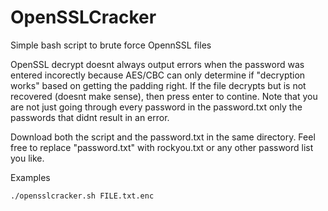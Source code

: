 # OpenSSLCracker
Simple bash script to brute force OpennSSL files

OpenSSL decrypt doesnt always output errors when the password was entered incorectly because AES/CBC can only determine if "decryption works" based on getting the padding right. If the file decrypts but is not recovered (doesnt make sense), then press enter to contine.
Note that you are not just going through every password in the password.txt only the passwords that didnt result in an error.

Download both the script and the password.txt in the same directory. Feel free to replace "password.txt" with rockyou.txt or any other password list you like.

Examples

```./opensslcracker.sh FILE.txt.enc```
